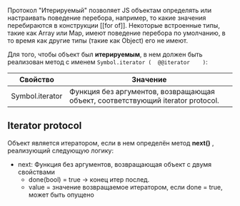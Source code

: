 Протокол "Итерируемый" позволяет JS объектам определять или настраивать поведение перебора, например, то какие значения перебираются в конструкции [[for of]]. Некоторые встроенные типы, такие как Array или Map, имеют поведение перебора по умолчанию, в то время как другие типы (такие как Object) его не имеют.


Для того, чтобы объект был **итерируемым**, в нем должен быть реализован метод   с именем `Symbol.iterator (  @@iterator    )`:

| Свойство | Значение|
------------ | ------------
| Symbol.iterator | Функция без аргументов, возвращающая объект, соответствующий iterator protocol.|


## Iterator protocol

Объект является итератором, если в нем определён метод **next()** , реализующий следующую логику:
- next: Функция без аргументов, возвращающая объект с двумя свойствами
	- done(bool) = true -> конец итер послед.
	- value = значение возвращаемое итератором, если done = true, может быть опущено